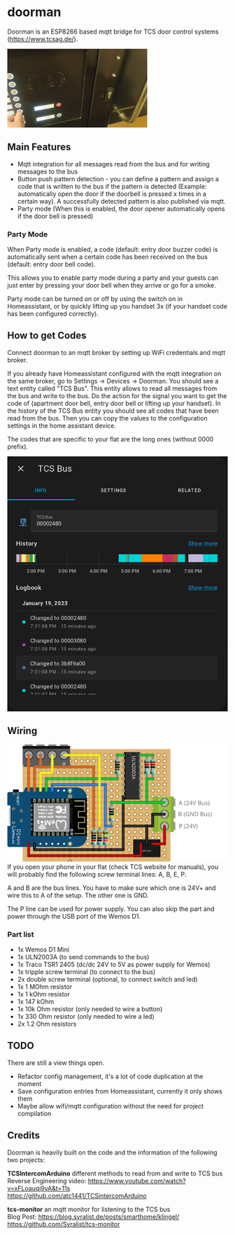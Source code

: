 # doorman

Doorman is an ESP8266 based mqtt bridge for TCS door control systems (<https://www.tcsag.de/>).

![doorman opener](doc/doorman.gif)

## Main Features

* Mqtt integration for all messages read from the bus and for writing messages to the bus
* Button push pattern detection - you can define a pattern and assign a code that is written to the bus if the pattern is detected (Example: automatically open the door if the doorbell is pressed x times in a certain way). A successfully detected pattern is also published via mqtt.
* Party mode (When this is enabled, the door opener automatically opens if the door bell is pressed)

### Party Mode

When Party mode is enabled, a code (default: entry door buzzer code) is automatically sent when a certain code has been received on the bus (default: entry door bell code).

This allows you to enable party mode during a party and your guests can just enter by pressing your door bell when they arrive or go for a smoke.

Party mode can be turned on or off by using the switch on in Homeassistant, or by quickly lifting up you handset 3x (if your handset code has been configured correctly).

## How to get Codes

Connect doorman to an mqtt broker by setting up WiFi credentials and mqtt broker.

If you already have Homeassistant configured with the mqtt integration on the same broker, go to Settings -> Devices -> Doorman. You should see a text entity called "TCS Bus". This entity allows to read all messages from the bus and write to the bus. Do the action for the signal you want to get the code of (apartment door bell, entry door bell or lifting up your handset). In the history of the TCS Bus entity you should see all codes that have been read from the bus. Then you can copy the values to the configuration settings in the home assistant device.

The codes that are specific to your flat are the long ones (without 0000 prefix).

![TCS Bus](doc/tcsbus.png)

## Wiring

![wiring](doc/wiring.svg)
If you open your phone in your flat (check TCS website for manuals), you will probably find the following screw terminal lines: A, B, E, P. 

A and B are the bus lines. You have to make sure which one is 24V+ and wire this to A of the setup. The other one is GND. 

The P line can be used for power supply. You can also skip the part and power through the USB port of the Wemos D1. 

### Part list

* 1x Wemos D1 Mini
* 1x ULN2003A (to send commands to the bus)
* 1x Traco TSR1 2405 (dc/dc 24V to 5V as power supply for Wemos)
* 1x tripple screw terminal (to connect to the bus)
* 2x double screw terminal (optional, to connect switch and led)
* 1x 1 MOhm resistor
* 1x 1 kOhm resistor
* 1x 147 kOhm
* 1x 10k Ohm resistor (only needed to wire a button)
* 1x 330 Ohm resistor (only needed to wire a led)
* 2x 1.2 Ohm resistors

## TODO

There are still a view things open.

* Refactor config management, it's a lot of code duplication at the moment
* Save configuration entries from Homeassistant, currently it only shows them
* Maybe allow wifi/mqtt configuration without the need for project compilation

## Credits

Doorman is heavily built on the code and the information of the following two projects:

**TCSIntercomArduino** different methods to read from and write to TCS bus \
Reverse Engineering video: <https://www.youtube.com/watch?v=xFLoauqj9yA&t=11s> \
<https://github.com/atc1441/TCSintercomArduino>

**tcs-monitor** an mqtt monitor for listening to the TCS bus \
Blog Post: <https://blog.syralist.de/posts/smarthome/klingel/> \
<https://github.com/Syralist/tcs-monitor>
